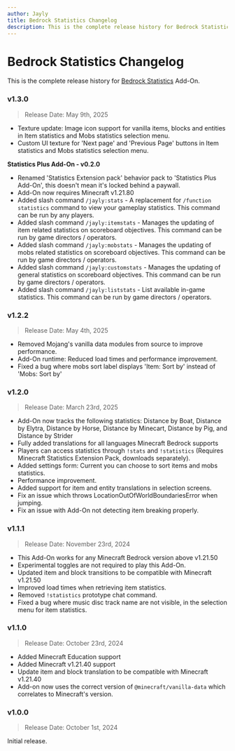 ```yaml
---
author: Jayly
title: Bedrock Statistics Changelog
description: This is the complete release history for Bedrock Statistics Add-On.
---
```


# Bedrock Statistics Changelog

This is the complete release history for [Bedrock Statistics](/posts/statistics/) Add-On.

### v1.3.0

> Release Date: May 9th, 2025

- Texture update: Image icon support for vanilla items, blocks and entities in Item statistics and Mobs statistics selection menu.
- Custom UI texture for 'Next page' and 'Previous Page' buttons in Item statistics and Mobs statistics selection menu.

**Statistics Plus Add-On - v0.2.0**

- Renamed 'Statistics Extension pack' behavior pack to 'Statistics Plus Add-On', this doesn't mean it's locked behind a paywall.
- Add-On now requires Minecraft v1.21.80
- Added slash command `/jayly:stats` - A replacement for `/function statistics` command to view your gameplay statistics. This command can be run by any players.
- Added slash command `/jayly:itemstats` - Manages the updating of item related statistics on scoreboard objectives. This command can be run by game directors / operators.
- Added slash command `/jayly:mobstats` - Manages the updating of mobs related statistics on scoreboard objectives. This command can be run by game directors / operators.
- Added slash command `/jayly:customstats` - Manages the updating of general statistics on scoreboard objectives. This command can be run by game directors / operators.
- Added slash command `/jayly:liststats` - List available in-game statistics. This command can be run by game directors / operators.

### v1.2.2

> Release Date: May 4th, 2025

- Removed Mojang's vanilla data modules from source to improve performance.
- Add-On runtime: Reduced load times and performance improvement.
- Fixed a bug where mobs sort label displays 'Item: Sort by' instead of 'Mobs: Sort by'

### v1.2.0

> Release Date: March 23rd, 2025

- Add-On now tracks the following statistics: Distance by Boat, Distance by Elytra, Distance by Horse, Distance by Minecart, Distance by Pig, and Distance by Strider
- Fully added translations for all languages Minecraft Bedrock supports
- Players can access statistics through `!stats` and `!statistics` (Requires Minecraft Statistics Extension Pack, downloads separately).
- Added settings form: Current you can choose to sort items and mobs statistics.
- Performance improvement.
- Added support for item and entity translations in selection screens.
- Fix an issue which throws LocationOutOfWorldBoundariesError when jumping.
- Fix an issue with Add-On not detecting item breaking properly.

### v1.1.1

> Release Date: November 23rd, 2024

- This Add-On works for any Minecraft Bedrock version above v1.21.50
- Experimental toggles are not required to play this Add-On.
- Updated item and block transitions to be compatible with Minecraft v1.21.50
- Improved load times when retrieving item statistics.
- Removed `!statistics` prototype chat command.
- Fixed a bug where music disc track name are not visible, in the selection menu for item statistics.

### v1.1.0

> Release Date: October 23rd, 2024

- Added Minecraft Education support
- Added Minecraft v1.21.40 support
- Update item and block translation to be compatible with Minecraft v1.21.40
- Add-on now uses the correct version of `@minecraft/vanilla-data` which correlates to Minecraft's version.

### v1.0.0

> Release Date: October 1st, 2024

Initial release.
